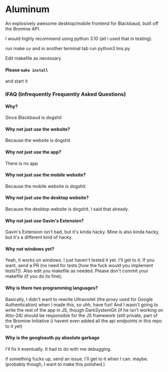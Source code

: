# Aluminum
An explosively awesome desktop/mobile frontend for Blackbaud, built off the Bromine API.

I would highly recommend using python 3.10 (atl i used that in testing).

run make uv and in another terminal tab run python3 lms.py

Edit makefile as necessary
#### Please `make install`
and start it
### IFAQ (Infrequently Frequently Asked Questions)
#### Why?
Since Blackbaud is dogshit
#### Why not just use the website?
Because the website is dogshit
#### Why not just use the app?
There is no app
#### Why not just use the mobile website?
Because the mobile website is dogshit
#### Why not just use the desktop website?
Because the desktop website is dogshit. I said that already.
#### Why not just use Gavin's Extension?
Gavin's Extension isn't bad, but it's kinda hacky. Mine is also kinda hacky, but it's a different kind of hacky.
#### Why not windows yet?
Yeah, it works on windows. I just haven't tested it yet. I'll get to it. If you want, send a PR (no need for tests [how the fuck would you implement tests?]). Also edit you makefile as needed. Please don't commit your makefile (if you do its fine);
#### Why is there two programming languages?
Basically, I didn't want to rewrite Ultraviolet (the proxy used for Google Authentication) when I made this, so uhh, have fun! And I wasn't going to write the rest of the app in JS, though DarkSystemGit (if he isn't working on Atto-24) should be responsible for the JS framework (still private, part of the Bromine Initiative (i havent even added all the api endpoints in this repo to it yet)
#### Why is the googleauth.py absolute garbage
I'll fix it eventually. It had to do with me debugging.




if something fucks up, send an issue. I'll get to it when I can.
maybe. (probably though, I want to make this polished.)
